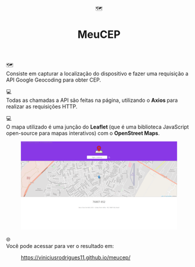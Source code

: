 <header><div class="page-header-icon undefined"><span class="icon">🗺️</span></div><h1 class="page-title">MeuCEP</h1></header><div class="page-body"><p id="8069247b-6873-4d12-8b9b-ef12e8692208" class="">🗺️  </br>  Consiste em capturar a localização do dispositivo e fazer uma requisição a API Google Geocoding para obter CEP.</p><p id="086fe607-4f37-45c7-b941-91895c54bd88" class="">
</p><p id="c08cc07d-e74a-4755-9cf2-141afbd99431" class="">
</p><p id="704a5f35-82f7-4b76-a753-3b799f49136a" class="">💻 </br>  Todas as chamadas a API são feitas na página, utilizando o <strong>Axios </strong>para realizar as requisições HTTP.</p><p id="78b74658-ffcd-473b-ae88-a1d676e653fb" class="">💻  </br>  O mapa utilizado é uma junção do <strong>Leaflet </strong>(que é uma biblioteca JavaScript open-source para mapas interativos) com o <strong>OpenStreet Maps</strong>.</p><p id="bcf52b99-670e-491b-a417-955b15c59830" class="">
</p><figure id="1b18b603-795a-4903-ad45-6b8628649469" class="image"><a href="readme/Untitled.png"><img style="width:624px" src="readme/Untitled.png"/></a></figure><p id="f8cea872-1dc0-40f2-985a-03b9d8e21f3b" class="">🌐 </br> Você pode acessar para ver o resultado em:</p><figure id="1471587f-0b76-48ce-b679-6c5c1fd4290a"><a href="https://viniciusrodrigues11.github.io/meucep/" class="bookmark source"><div class="bookmark-info"><div class="bookmark-text"><div class="bookmark-title"></div></div><div class="bookmark-href">https://viniciusrodrigues11.github.io/meucep/</div></div></a></figure><p id="d5b7d624-a5da-4b1b-984d-84d32cd34ebd" class="">
</p></div></article></body>
